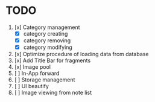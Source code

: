 # TODO

1. [x] Category management
   * [x] category creating
   * [x] category removing
   * [x] category modifying
2. [x] Optimize procedure of loading data from database
3. [x] Add Title Bar for fragments
4. [x] Image pool 
5. [ ] In-App forward
6. [ ] Storage management
7. [ ] UI beautify
8. [ ] Image viewing from note list
